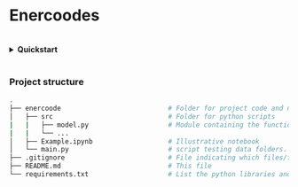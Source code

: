 # Enercoodes


</p>
</details>

<br/>

<details> <summary> <b> Quickstart </b> </summary>
<p>

To copy this project, you need to clone the git repository on your computer.

**1. Set the virtual environment**

The python requirements are written in `./requirements.txt`

To create the virtual environment, follow the steps below:

Create the environment and activate it with the following commands:
```bash
PS C:\Users\...\enercoode> py -m venv .venv
PS C:\Users\...\enercoode> & .\.venv\Scripts\Activate.ps1
```

You can then install the required versions of the libraries by running
```bash
(.venv) PS C:\Users\...\enercoode> py -m pip install -r requirements.txt
```


**2. Set the solver path**

This program uses a non linear solver named ipopt (installation doc [here](https://coin-or.github.io/Ipopt/INSTALL.html))

Once installed, you need to set the value of `IPOPT_PATH` in `src/path.py` to point to the executable `ipopt.exe`

**3. Run the test**

Once the virtual environment is created and the paths are set, you can run the test script `test.py` or the illustrative notebook `Example.ipynb` 

</p>
</details>

<br/>

### Project structure

```bash
.
├── enercoode                           # Folder for project code and notebooks
│   ├── src                             # Folder for python scripts
|   |   ├── model.py                    # Module containing the functions to build the model
|   |   └── ...
│   ├── Example.ipynb                   # Illustrative notebook
│   └── main.py                         # script testing data folders.
├── .gitignore                          # File indicating which files/folder git must ignore (do not change/remove)
├── README.md                           # This file
└── requirements.txt                    # List the python libraries and versions to run the scripts.
```
